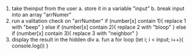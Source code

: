1. take theinput from the user
  a. store it in a variable "input"
  b. break input into an array "arrNumer"
2. run a valitation check on "arrNumber"
  if (number[x] contain 1){
    replace 1 with "beep"
  } else if (number[x] contain 2){
    replace 2 with "bloop"
  }  else if (number[x] contain 3){
    replace 3 with "neighbor"
  }
3. display the result in the hidden div
  a. fun a for loop
    (let i; i < input; i++){
      console.log(i)
    }